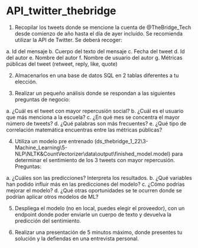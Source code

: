 # API_twitter_thebridge

1. Recopilar los tweets donde se mencione la cuenta de @TheBridge_Tech desde comienzo de año hasta el día de ayer incluído. Se recomienda utilizar la API de
Twitter. Se deberá recoger:

a. Id del mensaje
b. Cuerpo del texto del mensaje
c. Fecha del tweet
d. Id del autor
e. Nombre del autor
f. Nombre de usuario del autor
g. Métricas públicas del tweet (retweet, reply, like, quote)

2. Almacenarlos en una base de datos SQL en 2 tablas diferentes a tu elección.

3. Realizar un pequeño análisis donde se respondan a las siguientes preguntas de negocio:

a. ¿Cuál es el tweet con mayor repercusión social?
b. ¿Cuál es el usuario que más menciona a la escuela?
c. ¿En qué mes se concentra el mayor número de tweets?
d. ¿Qué palabras son más frecuentes?
e. ¿Qué tipo de correlación matemática encuentras entre las métricas públicas?

4. Utiliza un modelo pre entrenado (ds_thebridge_1_22\3-Machine_Learning\5-NLP\NLTK&CountVectorizer\data\output\finished_model.model) para determinar el sentimiento de los 3 tweets con mayor repercusión. Preguntas:

a. ¿Cuáles son las predicciones? Interpreta los resultados.
b. ¿Qué variables han podido influir más en las predicciones del modelo?
c. ¿Cómo podrías mejorar el modelo?
d. ¿Qué otras oportunidades se te ocurren donde se podrían aplicar otros modelos de ML?

5. Despliega el modelo (no en local, puedes elegir el proveedor), con un endpoint donde poder enviarle un cuerpo de texto y devuelva la predicción del sentimiento.

6. Realizar una presentación de 5 minutos máximo, donde presentes tu solución y la defiendas en una entrevista personal.
